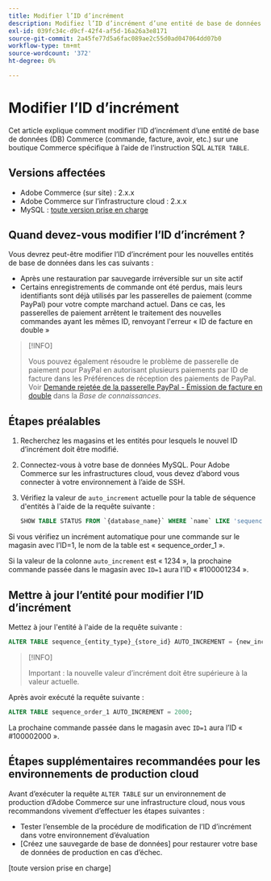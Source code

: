 ```yaml
---
title: Modifier l’ID d’incrément
description: Modifiez l’ID d’incrément d’une entité de base de données Commerce.
exl-id: 039fc34c-d9cf-42f4-af5d-16a26a3e8171
source-git-commit: 2a45fe77d5a6fac089ae2c55d0ad047064dd07b0
workflow-type: tm+mt
source-wordcount: '372'
ht-degree: 0%

---
```


# Modifier l’ID d’incrément

Cet article explique comment modifier l’ID d’incrément d’une entité de base de données (DB) Commerce (commande, facture, avoir, etc.) sur une boutique Commerce spécifique à l’aide de l’instruction SQL `ALTER TABLE`.

## Versions affectées

- Adobe Commerce (sur site) : 2.x.x
- Adobe Commerce sur l’infrastructure cloud : 2.x.x
- MySQL : [ toute version prise en charge ](../../installation/prerequisites/database/mysql.md)

## Quand devez-vous modifier l’ID d’incrément ?

Vous devrez peut-être modifier l’ID d’incrément pour les nouvelles entités de base de données dans les cas suivants :

- Après une restauration par sauvegarde irréversible sur un site actif
- Certains enregistrements de commande ont été perdus, mais leurs identifiants sont déjà utilisés par les passerelles de paiement (comme PayPal) pour votre compte marchand actuel. Dans ce cas, les passerelles de paiement arrêtent le traitement des nouvelles commandes ayant les mêmes ID, renvoyant l&#39;erreur « ID de facture en double »

>[!INFO]
>
>Vous pouvez également résoudre le problème de passerelle de paiement pour PayPal en autorisant plusieurs paiements par ID de facture dans les Préférences de réception des paiements de PayPal. Voir [Demande rejetée de la passerelle PayPal - Émission de facture en double](https://experienceleague.adobe.com/docs/commerce-knowledge-base/kb/troubleshooting/payments/paypal-gateway-rejected-request-duplicate-invoice-issue.html) dans la _Base de connaissances_.

## Étapes préalables

1. Recherchez les magasins et les entités pour lesquels le nouvel ID d’incrément doit être modifié.
1. Connectez-vous à votre base de données MySQL.
Pour Adobe Commerce sur les infrastructures cloud, vous devez d’abord vous connecter à votre environnement à l’aide de SSH.
1. Vérifiez la valeur de `auto_increment` actuelle pour la table de séquence d&#39;entités à l&#39;aide de la requête suivante :

   ```sql
   SHOW TABLE STATUS FROM `{database_name}` WHERE `name` LIKE 'sequence_{entity_type}_{store_id}';
   ```

Si vous vérifiez un incrément automatique pour une commande sur le magasin avec l’ID=1, le nom de la table est « sequence_order_1 ».

Si la valeur de la colonne `auto_increment` est « 1234 », la prochaine commande passée dans le magasin avec `ID=1` aura l’ID « #100001234 ».

## Mettre à jour l’entité pour modifier l’ID d’incrément

Mettez à jour l&#39;entité à l&#39;aide de la requête suivante :

```sql
ALTER TABLE sequence_{entity_type}_{store_id} AUTO_INCREMENT = {new_increment_value};
```

>[!INFO]
>
>Important : la nouvelle valeur d’incrément doit être supérieure à la valeur actuelle.

Après avoir exécuté la requête suivante :

```sql
ALTER TABLE sequence_order_1 AUTO_INCREMENT = 2000;
```

La prochaine commande passée dans le magasin avec `ID=1` aura l’ID « #100002000 ».

## Étapes supplémentaires recommandées pour les environnements de production cloud

Avant d’exécuter la requête `ALTER TABLE` sur un environnement de production d’Adobe Commerce sur une infrastructure cloud, nous vous recommandons vivement d’effectuer les étapes suivantes :

- Tester l’ensemble de la procédure de modification de l’ID d’incrément dans votre environnement d’évaluation
- [Créez une sauvegarde de base de données] pour restaurer votre base de données de production en cas d’échec.

<!-- Link Definitions -->

[PayPal gateway rejected request - duplicate invoice issue]: https://support.magento.com/hc/en-us/articles/115002457473
[Création d’une sauvegarde de base de données]: https://support.magento.com/hc/en-us/articles/360003254334
[toute version prise en charge]
